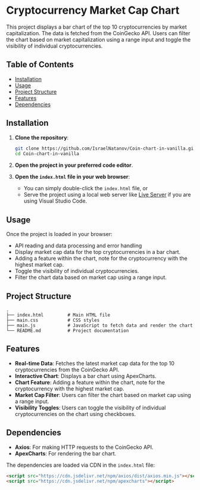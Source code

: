 # Cryptocurrency Market Cap Chart

This project displays a bar chart of the top 10 cryptocurrencies by market capitalization. The data is fetched from the CoinGecko API. Users can filter the chart based on market capitalization using a range input and toggle the visibility of individual cryptocurrencies.

## Table of Contents

- [Installation](#installation)
- [Usage](#usage)
- [Project Structure](#project-structure)
- [Features](#features)
- [Dependencies](#dependencies)


## Installation

1. **Clone the repository**:
    ```bash
    git clone https://github.com/IsraelNatanov/Coin-chart-in-vanilla.git
    cd Coin-chart-in-vanilla
    ```
    

2. **Open the project in your preferred code editor**.

3. **Open the `index.html` file in your web browser**:
    - You can simply double-click the `index.html` file, or
    - Serve the project using a local web server like [Live Server](https://marketplace.visualstudio.com/items?itemName=ritwickdey.LiveServer) if you are using Visual Studio Code.

## Usage

Once the project is loaded in your browser:

- API reading and data processing and error handling
- Display market cap data for the top cryptocurrencies in a bar chart.
- Adding a feature within the chart, note for the cryptocurrency with the highest market cap.
- Toggle the visibility of individual cryptocurrencies.
- Filter the chart data based on market cap using a range input.

## Project Structure

```plaintext
.
├── index.html         # Main HTML file
├── main.css           # CSS styles
├── main.js            # JavaScript to fetch data and render the chart
└── README.md          # Project documentation
```

## Features

- **Real-time Data**: Fetches the latest market cap data for the top 10 cryptocurrencies from the CoinGecko API.
- **Interactive Chart**: Displays a bar chart using ApexCharts.
- **Chart Feature**: Adding a feature within the chart, note for the cryptocurrency with the highest market cap.
- **Market Cap Filter**: Users can filter the chart based on market cap using a range input.
- **Visibility Toggles**: Users can toggle the visibility of individual cryptocurrencies on the chart using checkboxes.

## Dependencies

- **Axios**: For making HTTP requests to the CoinGecko API.
- **ApexCharts**: For rendering the bar chart.

The dependencies are loaded via CDN in the `index.html` file:

```html
<script src="https://cdn.jsdelivr.net/npm/axios/dist/axios.min.js"></script>
<script src="https://cdn.jsdelivr.net/npm/apexcharts"></script>
```




